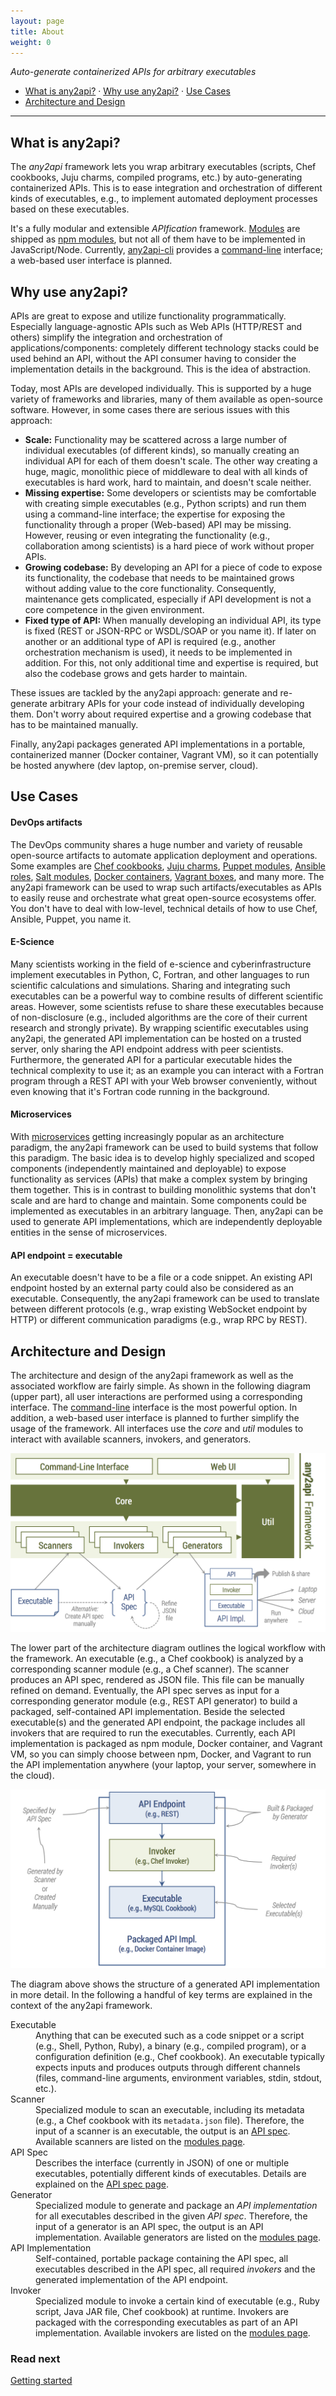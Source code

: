 ```yaml
---
layout: page
title: About
weight: 0
---
```


*Auto-generate containerized APIs for arbitrary executables*

* [What is any2api?](#what-is) &middot; [Why use any2api?](#why-use) &middot; [Use Cases](#use-cases)
* [Architecture and Design](#architecture)

----

<a name="what-is"></a>
## What is any2api?

The *any2api* framework lets you wrap arbitrary executables (scripts, Chef cookbooks, Juju charms, compiled programs, etc.) by auto-generating containerized APIs. This is to ease integration and orchestration of different kinds of executables, e.g., to implement automated deployment processes based on these executables.

It's a fully modular and extensible *APIfication* framework. [Modules](/modules) are shipped as [npm modules](https://www.npmjs.org/browse/keyword/any2api), but not all of them have to be implemented in JavaScript/Node. Currently, [any2api-cli](https://github.com/any2api/any2api-cli) provides a [command-line](/command-line) interface; a web-based user interface is planned.


<a name="why-use"></a>
## Why use any2api?

APIs are great to expose and utilize functionality programmatically. Especially language-agnostic APIs such as Web APIs (HTTP/REST and others) simplify the integration and orchestration of applications/components: completely different technology stacks could be used behind an API, without the API consumer having to consider the implementation details in the background. This is the idea of abstraction.

Today, most APIs are developed individually. This is supported by a huge variety of frameworks and libraries, many of them available as open-source software. However, in some cases there are serious issues with this approach:

* **Scale:** Functionality may be scattered across a large number of individual executables (of different kinds), so manually creating an individual API for each of them doesn't scale. The other way creating a huge, magic, monolithic piece of middleware to deal with all kinds of executables is hard work, hard to maintain, and doesn't scale neither.
* **Missing expertise:** Some developers or scientists may be comfortable with creating simple executables (e.g., Python scripts) and run them using a command-line interface; the expertise for exposing the functionality through a proper (Web-based) API may be missing. However, reusing or even integrating the functionality (e.g., collaboration among scientists) is a hard piece of work without proper APIs.
* **Growing codebase:** By developing an API for a piece of code to expose its functionality, the codebase that needs to be maintained grows without adding value to the core functionality. Consequently, maintenance gets complicated, especially if API development is not a core competence in the given environment.
* **Fixed type of API:** When manually developing an individual API, its type is fixed (REST or JSON-RPC or WSDL/SOAP or you name it). If later on another or an additional type of API is required (e.g., another orchestration mechanism is used), it needs to be implemented in addition. For this, not only additional time and expertise is required, but also the codebase grows and gets harder to maintain.

These issues are tackled by the any2api approach: generate and re-generate arbitrary APIs for your code instead of individually developing them. Don't worry about required expertise and a growing codebase that has to be maintained manually.

Finally, any2api packages generated API implementations in a portable, containerized manner (Docker container, Vagrant VM), so it can potentially be hosted anywhere (dev laptop, on-premise server, cloud).



<a name="use-cases"></a>
## Use Cases

#### DevOps artifacts

The DevOps community shares a huge number and variety of reusable open-source artifacts to automate application deployment and operations.
Some examples are <a href="https://supermarket.chef.io/cookbooks">Chef cookbooks</a>, <a href="https://jujucharms.com">Juju charms</a>, <a href="https://forge.puppetlabs.com">Puppet modules</a>, <a href="https://galaxy.ansible.com/explore">Ansible roles</a>, <a href="http://docs.saltstack.com/en/latest/salt-modindex.html">Salt modules</a>, <a href="https://registry.hub.docker.com">Docker containers</a>, <a href="https://atlas.hashicorp.com/boxes/search">Vagrant boxes</a>, and many more.
The any2api framework can be used to wrap such artifacts/executables as APIs to easily reuse and orchestrate what great open-source ecosystems offer.
You don't have to deal with low-level, technical details of how to use Chef, Ansible, Puppet, you name it.

#### E-Science

Many scientists working in the field of e-science and cyberinfrastructure implement executables in Python, C, Fortran, and other languages to run scientific calculations and simulations.
Sharing and integrating such executables can be a powerful way to combine results of different scientific areas.
However, some scientists refuse to share these executables because of non-disclosure (e.g., included algorithms are the core of their current research and strongly private).
By wrapping scientific executables using any2api, the generated API implementation can be hosted on a trusted server, only sharing the API endpoint address with peer scientists.
Furthermore, the generated API for a particular executable hides the technical complexity to use it; as an example you can interact with a Fortran program through a REST API with your Web browser conveniently, without even knowing that it's Fortran code running in the background.

#### Microservices

With [microservices](http://martinfowler.com/articles/microservices.html) getting increasingly popular as an architecture paradigm, the any2api framework can be used to build systems that follow this paradigm.
The basic idea is to develop highly specialized and scoped components (independently maintained and deployable) to expose functionality as services (APIs) that make a complex system by bringing them together.
This is in contrast to building monolithic systems that don't scale and are hard to change and maintain.
Some components could be implemented as executables in an arbitrary language.
Then, any2api can be used to generate API implementations, which are independently deployable entities in the sense of microservices.

#### API endpoint = executable

An executable doesn't have to be a file or a code snippet. An existing API endpoint hosted by an external party could also be considered as an executable. Consequently, the any2api framework can be used to translate between different protocols (e.g., wrap existing WebSocket endpoint by HTTP) or different communication paradigms (e.g., wrap RPC by REST).



<a name="architecture"></a>
## Architecture and Design

The architecture and design of the any2api framework as well as the associated workflow are fairly simple. As shown in the following diagram (upper part), all user interactions are performed using a corresponding interface. The [command-line](/command-line) interface is the most powerful option. In addition, a web-based user interface is planned to further simplify the usage of the framework. All interfaces use the *core* and *util* modules to interact with available scanners, invokers, and generators. 

[![architecture](/public/architecture.png "Architecture overview of any2api")](/public/architecture.png)

The lower part of the architecture diagram outlines the logical workflow with the framework. An executable (e.g., a Chef cookbook) is analyzed by a corresponding scanner module (e.g., a Chef scanner). The scanner produces an API spec, rendered as JSON file. This file can be manually refined on demand. Eventually, the API spec serves as input for a corresponding generator module (e.g., REST API generator) to build a packaged, self-contained API implementation. Beside the selected executable(s) and the generated API endpoint, the package includes all invokers that are required to run the executables. Currently, each API implementation is packaged as npm module, Docker container, and Vagrant VM, so you can simply choose between npm, Docker, and Vagrant to run the API implementation anywhere (your laptop, your server, somewhere in the cloud).

[![generated API implementation](/public/generated.png "Structure of generated and packaged API implementation")](/public/generated.png)

The diagram above shows the structure of a generated API implementation in more detail.
In the following a handful of key terms are explained in the context of the any2api framework.

<dl>
  <dt>Executable</dt>
  <dd>Anything that can be executed such as a code snippet or a script (e.g., Shell, Python, Ruby), a binary (e.g., compiled program), or a configuration definition (e.g., Chef cookbook). An executable typically expects inputs and produces outputs through different channels (files, command-line arguments, environment variables, stdin, stdout, etc.).</dd>

  <dt>Scanner</dt>
  <dd>Specialized module to scan an executable, including its metadata (e.g., a Chef cookbook with its <code>metadata.json</code> file). Therefore, the input of a scanner is an executable, the output is an <a href="/api-spec">API spec</a>. Available scanners are listed on the <a href="/modules">modules page</a>.</dd>

  <dt>API Spec</dt>
  <dd>Describes the interface (currently in JSON) of one or multiple executables, potentially different kinds of executables. Details are explained on the <a href="/api-spec">API spec page</a>.</dd>

  <dt>Generator</dt>
  <dd>Specialized module to generate and package an <em>API implementation</em> for all executables described in the given <em>API spec</em>. Therefore, the input of a generator is an API spec, the output is an API implementation. Available generators are listed on the <a href="/modules">modules page</a>.</dd>

  <dt>API Implementation</dt>
  <dd>Self-contained, portable package containing the API spec, all executables described in the API spec, all required <em>invokers</em> and the generated implementation of the API endpoint.</dd>

  <dt>Invoker</dt>
  <dd>Specialized module to invoke a certain kind of executable (e.g., Ruby script, Java JAR file, Chef cookbook) at runtime. Invokers are packaged with the corresponding executables as part of an API implementation. Available invokers are listed on the <a href="/modules">modules page</a>.</dd>
</dl>



### Read next

[Getting started](/getting-started)
